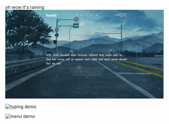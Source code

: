 oh wow it's raining
![screenshot](demo/screenshot.png)

![typing demo](demo/typing.gif)

![menu demo](demo/menu.gif)
